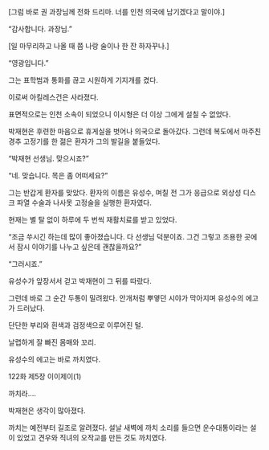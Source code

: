 [그럼 바로 권 과장님께 전화 드리마. 너를 인천 의국에 남기겠다고 말이야.]

“감사합니다. 과장님.”

[일 마무리하고 나올 때 쯤 나랑 술이나 한 잔 하자꾸나.]

“영광입니다.”

그는 표학범과 통화를 끊고 시원하게 기지개를 켰다.

이로써 아킬레스건은 사라졌다.

표면적으로는 인천 소속이 되었으니 이시형은 더 이상 그에게 설칠 수 없었다.

박재현은 후련한 마음으로 휴게실을 벗어나 의국으로 돌아갔다. 그런데 복도에서 마주친 경추 고정기를 한 젊은 환자가 그의 발길을 붙들었다.

“박재현 선생님. 맞으시죠?”

“네. 맞습니다. 목은 좀 어떠세요?”

그는 반갑게 환자를 맞았다. 환자의 이름은 유성수, 며칠 전 그가 응급으로 외상성 디스크 파열 수술과 나사못 고정술을 실행한 환자였다.

현재는 별 탈 없이 하루에 두 번씩 재활치료를 받고 있었다.

“조금 쑤시긴 하는데 많이 좋아졌습니다. 다 선생님 덕분이죠. 그건 그렇고 조용한 곳에서 잠시 이야기를 나누고 싶은데 괜찮을까요?”

“그러시죠.”

유성수가 앞장서서 걷고 박재현이 그 뒤를 따랐다.

그런데 바로 그 순간 두통이 밀려왔다. 안개처럼 뿌옇던 시야가 막아지며 유성수의 에고가 드러났다.

단단한 부리와 흰색과 검정색으로 이루어진 털.

날렵하게 잘 빠진 몸매와 꼬리.

유성수의 에고는 바로 까치였다.

122화 제5장 이이제이(1)

까치라....

박재현은 생각이 많아졌다.

까치는 예전부터 길조로 알려졌다. 설날 새벽에 까치 소리를 들으면 운수대통이라는 설이 있었고 견우와 직녀의 오작교를 만든 것도 까치였다.
